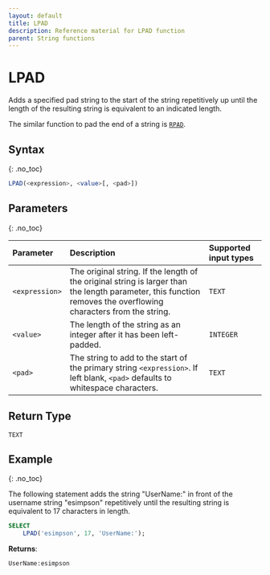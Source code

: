 ```yaml
---
layout: default
title: LPAD
description: Reference material for LPAD function
parent: String functions
---
```


# LPAD

Adds a specified pad string to the start of the string repetitively up until the length of the resulting string is equivalent to an indicated length.

The similar function to pad the end of a string is [`RPAD`](./rpad.md).

## Syntax
{: .no_toc}

```sql
LPAD(<expression>, <value>[, <pad>])
```

## Parameters 
{: .no_toc}

| Parameter  | Description                                      |Supported input types | 
| :---------- | :---------------------------------------------- | :------------|
| `<expression>`    | The original string. If the length of the original string is larger than the length parameter, this function removes the overflowing characters from the string. | `TEXT` | 
| `<value>` | The length of the string as an integer after it has been left-padded.  | `INTEGER` |                                                                                                         |
| `<pad>`    | The string to add to the start of the primary string `<expression>`. If left blank, `<pad>` defaults to whitespace characters.         | `TEXT` |                                                                                            |

## Return Type
`TEXT`

## Example
{: .no_toc}

The following statement adds the string "UserName:" in front of the username string "esimpson" repetitively until the resulting string is equivalent to 17 characters in length.

```sql
SELECT
	LPAD('esimpson', 17, 'UserName:');
```

**Returns**:

```
UserName:esimpson
```
